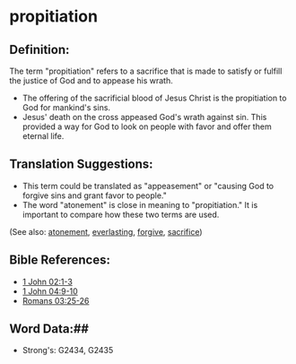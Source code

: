 # propitiation #

## Definition: ##

The term "propitiation" refers to a sacrifice that is made to satisfy or fulfill the justice of God and to appease his wrath.

* The offering of the sacrificial blood of Jesus Christ is the propitiation to God for mankind's sins.
* Jesus' death on the cross appeased God's wrath against sin. This provided a way for God to look on people with favor and offer them eternal life.

## Translation Suggestions: ##

* This term could be translated as "appeasement" or "causing God to forgive sins and grant favor to people."
* The word "atonement" is close in meaning to "propitiation." It is important to compare how these two terms are used.

(See also: [atonement](../kt/atonement.md), [everlasting](../kt/eternity.md), [forgive](../kt/forgive.md), [sacrifice](../other/sacrifice.md))

## Bible References: ##

* [1 John 02:1-3](rc://en/tn/help/1jn/02/01)
* [1 John 04:9-10](rc://en/tn/help/1jn/04/09)
* [Romans 03:25-26](rc://en/tn/help/rom/03/25)

## Word Data:##

* Strong's: G2434, G2435

